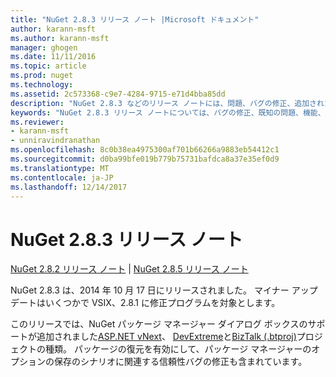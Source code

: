 ```yaml
---
title: "NuGet 2.8.3 リリース ノート |Microsoft ドキュメント"
author: karann-msft
ms.author: karann-msft
manager: ghogen
ms.date: 11/11/2016
ms.topic: article
ms.prod: nuget
ms.technology: 
ms.assetid: 2c573368-c9e7-4284-9715-e71d4bba85dd
description: "NuGet 2.8.3 などのリリース ノートには、問題、バグの修正、追加された機能、および Dcr が知られています。"
keywords: "NuGet 2.8.3 リリース ノートについては、バグの修正、既知の問題、機能、Dcr を追加します。"
ms.reviewer:
- karann-msft
- unniravindranathan
ms.openlocfilehash: 8c0b38ea4975300af701b66266a9883eb54412c1
ms.sourcegitcommit: d0ba99bfe019b779b75731bafdca8a37e35ef0d9
ms.translationtype: MT
ms.contentlocale: ja-JP
ms.lasthandoff: 12/14/2017
---
```

# <a name="nuget-283-release-notes"></a>NuGet 2.8.3 リリース ノート

[NuGet 2.8.2 リリース ノート](../release-notes/nuget-2.8.2.md) | [NuGet 2.8.5 リリース ノート](../release-notes/nuget-2.8.5.md)

NuGet 2.8.3 は、2014 年 10 月 17 日にリリースされました。 マイナー アップデートはいくつかで VSIX、2.8.1 に修正プログラムを対象とします。

このリリースでは、NuGet パッケージ マネージャー ダイアログ ボックスのサポートが追加されました[ASP.NET vNext](http://www.asp.net/vnext)、 [DevExtreme](http://js.devexpress.com/)と[BizTalk (.btproj)](http://msdn.microsoft.com/library/aa577497.aspx)プロジェクトの種類。 パッケージの復元を有効にして、パッケージ マネージャーのオプションの保存のシナリオに関連する信頼性バグの修正も含まれています。
